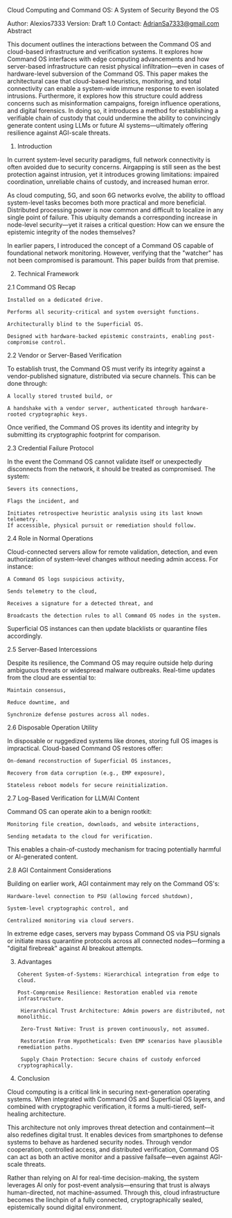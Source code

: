 Cloud Computing and Command OS: A System of Security Beyond the OS

Author: Alexios7333
Version: Draft 1.0
Contact: AdrianSa7333@gmail.com
Abstract

This document outlines the interactions between the Command OS and cloud-based infrastructure and verification systems. It explores how Command OS interfaces with edge computing advancements and how server-based infrastructure can resist physical infiltration—even in cases of hardware-level subversion of the Command OS. This paper makes the architectural case that cloud-based heuristics, monitoring, and total connectivity can enable a system-wide immune response to even isolated intrusions. Furthermore, it explores how this structure could address concerns such as misinformation campaigns, foreign influence operations, and digital forensics. In doing so, it introduces a method for establishing a verifiable chain of custody that could undermine the ability to convincingly generate content using LLMs or future AI systems—ultimately offering resilience against AGI-scale threats.
1. Introduction

In current system-level security paradigms, full network connectivity is often avoided due to security concerns. Airgapping is still seen as the best protection against intrusion, yet it introduces growing limitations: impaired coordination, unreliable chains of custody, and increased human error.

As cloud computing, 5G, and soon 6G networks evolve, the ability to offload system-level tasks becomes both more practical and more beneficial. Distributed processing power is now common and difficult to localize in any single point of failure. This ubiquity demands a corresponding increase in node-level security—yet it raises a critical question: How can we ensure the epistemic integrity of the nodes themselves?

In earlier papers, I introduced the concept of a Command OS capable of foundational network monitoring. However, verifying that the "watcher" has not been compromised is paramount. This paper builds from that premise.

2. Technical Framework

2.1 Command OS Recap

    Installed on a dedicated drive.

    Performs all security-critical and system oversight functions.

    Architecturally blind to the Superficial OS.

    Designed with hardware-backed epistemic constraints, enabling post-compromise control.

2.2 Vendor or Server-Based Verification

To establish trust, the Command OS must verify its integrity against a vendor-published signature, distributed via secure channels. This can be done through:

    A locally stored trusted build, or

    A handshake with a vendor server, authenticated through hardware-rooted cryptographic keys.

Once verified, the Command OS proves its identity and integrity by submitting its cryptographic footprint for comparison.

2.3 Credential Failure Protocol

In the event the Command OS cannot validate itself or unexpectedly disconnects from the network, it should be treated as compromised. The system:

    Severs its connections,

    Flags the incident, and

    Initiates retrospective heuristic analysis using its last known telemetry.
    If accessible, physical pursuit or remediation should follow.

2.4 Role in Normal Operations

Cloud-connected servers allow for remote validation, detection, and even authorization of system-level changes without needing admin access. For instance:

    A Command OS logs suspicious activity,

    Sends telemetry to the cloud,

    Receives a signature for a detected threat, and

    Broadcasts the detection rules to all Command OS nodes in the system.

Superficial OS instances can then update blacklists or quarantine files accordingly.

2.5 Server-Based Intercessions

Despite its resilience, the Command OS may require outside help during ambiguous threats or widespread malware outbreaks.
Real-time updates from the cloud are essential to:

    Maintain consensus,

    Reduce downtime, and

    Synchronize defense postures across all nodes.

2.6 Disposable Operation Utility

In disposable or ruggedized systems like drones, storing full OS images is impractical.
Cloud-based Command OS restores offer:

    On-demand reconstruction of Superficial OS instances,

    Recovery from data corruption (e.g., EMP exposure),

    Stateless reboot models for secure reinitialization.

2.7 Log-Based Verification for LLM/AI Content

Command OS can operate akin to a benign rootkit:

    Monitoring file creation, downloads, and website interactions,

    Sending metadata to the cloud for verification.

This enables a chain-of-custody mechanism for tracing potentially harmful or AI-generated content.

2.8 AGI Containment Considerations

Building on earlier work, AGI containment may rely on the Command OS's:

    Hardware-level connection to PSU (allowing forced shutdown),

    System-level cryptographic control, and

    Centralized monitoring via cloud servers.

In extreme edge cases, servers may bypass Command OS via PSU signals or initiate mass quarantine protocols across all connected nodes—forming a "digital firebreak" against AI breakout attempts.

3. Advantages

       Coherent System-of-Systems: Hierarchical integration from edge to cloud.

       Post-Compromise Resilience: Restoration enabled via remote infrastructure.

        Hierarchical Trust Architecture: Admin powers are distributed, not monolithic.

        Zero-Trust Native: Trust is proven continuously, not assumed.

        Restoration From Hypotheticals: Even EMP scenarios have plausible remediation paths.

        Supply Chain Protection: Secure chains of custody enforced cryptographically.

4. Conclusion

Cloud computing is a critical link in securing next-generation operating systems. When integrated with Command OS and Superficial OS layers, and combined with cryptographic verification, it forms a multi-tiered, self-healing architecture.

This architecture not only improves threat detection and containment—it also redefines digital trust. It enables devices from smartphones to defense systems to behave as hardened security nodes. Through vendor cooperation, controlled access, and distributed verification, Command OS can act as both an active monitor and a passive failsafe—even against AGI-scale threats.

Rather than relying on AI for real-time decision-making, the system leverages AI only for post-event analysis—ensuring that trust is always human-directed, not machine-assumed. Through this, cloud infrastructure becomes the linchpin of a fully connected, cryptographically sealed, epistemically sound digital environment.
